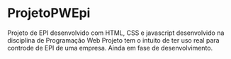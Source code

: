 # ProjetoPWEpi
Projeto de EPI desenvolvido com HTML, CSS e javascript desenvolvido na disciplina de Programação Web
Projeto tem o intuito de ter uso real para controde de EPI de uma empresa.
Ainda em fase de desenvolvimento.
